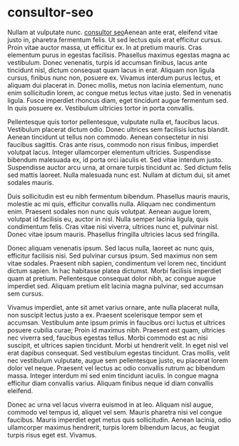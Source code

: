 # consultor-seo
Nullam at vulputate nunc. <a href="https://santiagoclick.cl/consultor-seo/">consultor seo</a>Aenean ante erat, eleifend vitae justo in, pharetra fermentum felis. Ut sed lectus quis erat efficitur cursus. Proin vitae auctor massa, ut efficitur ex. In at pretium mauris. Cras elementum purus in egestas facilisis. Phasellus maximus egestas magna ac vestibulum. Donec venenatis, turpis id accumsan finibus, lacus ante tincidunt nisl, dictum consequat quam lacus in erat. Aliquam non ligula cursus, finibus nunc non, posuere ex. Vivamus interdum purus lectus, et aliquam dui placerat in. Donec mollis, metus non lacinia elementum, nunc enim sollicitudin lorem, ac congue metus lectus vitae justo. Sed in venenatis ligula. Fusce imperdiet rhoncus diam, eget tincidunt augue fermentum sed. In quis posuere ex. Vestibulum ultricies tortor in porta convallis.

Pellentesque quis tortor pellentesque, vulputate nulla et, faucibus lacus. Vestibulum placerat dictum odio. Donec ultrices sem facilisis luctus blandit. Aenean tincidunt ut tellus non commodo. Aenean consectetur in nisi faucibus sagittis. Cras ante risus, commodo non risus finibus, imperdiet volutpat lacus. Integer ullamcorper elementum ultricies. Suspendisse bibendum malesuada ex, id porta orci iaculis et. Sed vitae interdum justo. Suspendisse auctor arcu urna, at ornare turpis tincidunt ac. Sed dictum felis sed mattis laoreet. Nulla malesuada nunc est. Nullam at dictum dui, sit amet sodales mauris.

Duis sollicitudin est eu nibh fermentum bibendum. Phasellus mauris mauris, molestie ac mi quis, efficitur convallis nulla. Aliquam nec condimentum enim. Praesent sodales non nunc quis volutpat. Aenean augue lorem, volutpat id facilisis eu, auctor in nisl. Nulla semper lacinia ligula, quis condimentum felis. Cras vitae nisi viverra, ultrices nunc et, pulvinar nisl. Donec vitae ipsum mauris. Phasellus fringilla ultricies lacus sed fringilla.

Donec aliquam venenatis ipsum. Sed lacus nulla, laoreet ac nunc quis, efficitur facilisis nisi. Sed pulvinar cursus ipsum. Sed maximus non sem vitae sodales. Praesent nibh sapien, condimentum vel lorem nec, tincidunt dictum sapien. In hac habitasse platea dictumst. Morbi facilisis imperdiet quam at pretium. Pellentesque consequat dolor nibh, ac congue augue imperdiet sed. Aliquam pretium elit lacinia magna pulvinar, sed accumsan sem cursus.

Vivamus imperdiet, ante sit amet varius ornare, ante nulla placerat nulla, non suscipit lectus justo a ex. Praesent scelerisque tempor sem et accumsan. Vestibulum ante ipsum primis in faucibus orci luctus et ultrices posuere cubilia curae; Proin id maximus nibh. Praesent est quam, ultricies nec viverra sed, faucibus egestas tellus. Morbi commodo est ac nisi suscipit, et ultrices sapien tincidunt. Morbi ut hendrerit velit. In eget nisl vel erat dapibus consequat. Sed vestibulum egestas tincidunt. Cras mollis, velit nec vestibulum vulputate, augue sem pellentesque justo, eu placerat lorem dolor vel neque. Praesent vel lectus ac odio convallis rutrum ac bibendum massa. Integer interdum mi sed enim tincidunt iaculis. In congue magna efficitur diam convallis varius. Aliquam finibus neque id diam convallis eleifend.

Donec ac urna vel lacus viverra euismod in at leo. Aliquam nisl augue, commodo vel tempus id, aliquet vel sem. Mauris pharetra nisi vel congue faucibus. Mauris imperdiet eget metus quis sollicitudin. Aenean lacinia, odio ullamcorper maximus hendrerit, turpis lorem bibendum lacus, ac feugiat turpis risus eget est. Vivamus.

